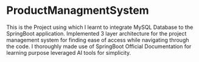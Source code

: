 # ProductManagmentSystem
This is the Project using which I learnt to integrate MySQL Database to the SpringBoot application. Implemented 3 layer architecture for the project management system for finding ease of access while navigating through the code. I thoroughly made use of SpringBoot Official Documentation for learning purpose leveraged AI tools for simplicity.

